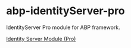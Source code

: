 # abp-identityServer-pro

IdentityServer Pro module for ABP framework.

[Identity Server Module (Pro)](https://abp.io/docs/latest/modules/identity-server-pro)
